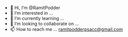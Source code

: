 - 👋 Hi, I’m @RamitPodder
- 👀 I’m interested in ...
- 🌱 I’m currently learning ...
- 💞️ I’m looking to collaborate on ...
- 📫 How to reach me ... ramitpodderpsacc@gmail.com

<!---
RamitPodder/RamitPodder is a ✨ special ✨ repository because its `README.md` (this file) appears on your GitHub profile.
You can click the Preview link to take a look at your changes.
--->
